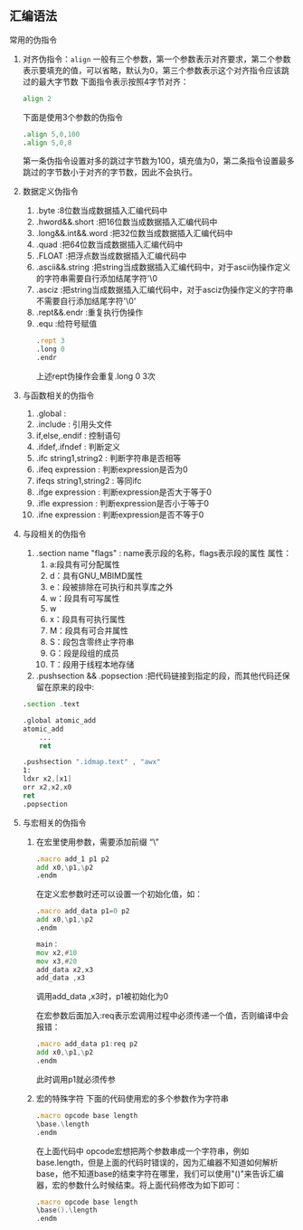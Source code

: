 ## 汇编语法

常用的伪指令
1. 对齐伪指令：`align` 一般有三个参数，第一个参数表示对齐要求，第二个参数表示要填充的值，可以省略，默认为0，第三个参数表示这个对齐指令应该跳过的最大字节数
    下面指令表示按照4字节对齐：
    ~~~asm
    align 2
    ~~~
    下面是使用3个参数的伪指令
    ~~~asm
    .align 5,0,100
    .align 5,0,8
    ~~~
    第一条伪指令设置对多的跳过字节数为100，填充值为0，第二条指令设置最多跳过的字节数小于对齐的字节数，因此不会执行。
2. 数据定义伪指令
    1. .byte :8位数当成数据插入汇编代码中
    2. .hword&&.short :把16位数当成数据插入汇编代码中
    3. .long&&.int&&.word :把32位数当成数据插入汇编代码中
    4. .quad :把64位数当成数据插入汇编代码中
    5. .FLOAT :把浮点数当成数据插入汇编代码中
    6. .ascii&&.string :把string当成数据插入汇编代码中，对于ascii伪操作定义的字符串需要自行添加结尾字符'\0
    7. .asciz :把string当成数据插入汇编代码中，对于asciz伪操作定义的字符串不需要自行添加结尾字符'\0'
    8. .rept&&.endr :重复执行伪操作
    9. .equ :给符号赋值
        ~~~asm
        .rept 3
        .long 0
        .endr
        ~~~
        上述rept伪操作会重复.long 0 3次
2. 与函数相关的伪指令
    1. .global :
    2. .include : 引用头文件
    3. if,else,.endif : 控制语句
    4. .ifdef,.ifndef : 判断定义
    5. .ifc string1,string2 : 判断字符串是否相等
    6. .ifeq expression : 判断expression是否为0
    7. ifeqs string1,string2 : 等同ifc
    8. .ifge expression : 判断expression是否大于等于0
    9. .ifle expression : 判断expression是否小于等于0
    10. .ifne expression :  判断expression是否不等于0
3. 与段相关的伪指令
    1. .section name "flags" : name表示段的名称，flags表示段的属性
        属性：
        1. a:段具有可分配属性
        2. d：具有GNU_MBIMD属性
        3. e：段被排除在可执行和共享库之外
        4. w：段具有可写属性
        5. w
        6. x：段具有可执行属性
        7. M：段具有可合并属性
        8. S：段包含零终止字符串
        9. G：段是段组的成员
        10. T：段用于线程本地存储
    2. .pushsection && .popsection :把代码链接到指定的段，而其他代码还保留在原来的段中:
    ~~~asm
    .section .text

    .global atomic_add
    atomic_add
        ...
        ret

    .pushsection ".idmap.text" , "awx"
    1:
    ldxr x2,[x1]
    orr x2,x2,x0
    ret
    .popsection
    ~~~

4. 与宏相关的伪指令
    1. 在宏里使用参数，需要添加前缀 “\”
        ~~~asm
        .macro add_1 p1 p2
        add x0,\p1,\p2
        .endm
        ~~~
        在定义宏参数时还可以设置一个初始化值，如：
        ~~~asm
        .macro add_data p1=0 p2
        add x0,\p1,\p2
        .endm

        main：
        mov x2,#10
        mov x3,#20
        add_data x2,x3
        add_data ,x3
        ~~~
        调用add_data ,x3时，p1被初始化为0

        在宏参数后面加入:req表示宏调用过程中必须传递一个值，否则编译中会报错：
        ~~~asm
        .macro add_data p1:req p2
        add x0,\p1,\p2
        .endm
        ~~~
        此时调用p1就必须传参
    2. 宏的特殊字符
        下面的代码使用宏的多个参数作为字符串
        ~~~asm
        .macro opcode base length
        \base.\length
        .endm
        ~~~
        在上面代码中 opcode宏想把两个参数串成一个字符串，例如base.length，但是上面的代码时错误的，因为汇编器不知道如何解析base，他不知道base的结束字符在哪里，我们可以使用"\()"来告诉汇编器，宏的参数什么时候结束。将上面代码修改为如下即可：
        ~~~asm
        .macro opcode base length
        \base().\length
        .endm
        ~~~
        

